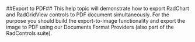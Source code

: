 ##Export to PDF##
This help topic will demonstrate how to export RadChart and RadGridView controls to PDF document simultaneously. For the purpose you should build the export-to-image functionality and export the image to PDF using our Documents Format Providers (also part of the RadControls suite).